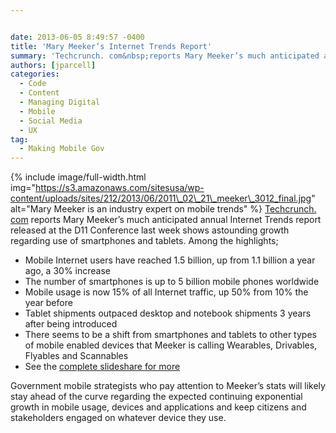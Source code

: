```yaml
---


date: 2013-06-05 8:49:57 -0400
title: 'Mary Meeker’s Internet Trends Report'
summary: 'Techcrunch. com&nbsp;reports Mary Meeker’s much anticipated annual Internet Trends report released at the D11 Conference last week shows astounding growth regarding use of smartphones and tablets. Among the highlights; Mobile Internet users have reached 1.5 billion, up from 1.1 billion a year ago, a'
authors: [jparcell]
categories:
  - Code
  - Content
  - Managing Digital
  - Mobile
  - Social Media
  - UX
tag:
  - Making Mobile Gov
---
```


{% include image/full-width.html img="https://s3.amazonaws.com/sitesusa/wp-content/uploads/sites/212/2013/06/2011\_02\_21\_meeker\_3012_final.jpg" alt="Mary Meeker is an industry expert on mobile trends" %}
<a href="http://techcrunch.com/2013/05/29/mary-meeker-2013-internet-trends/" target="_blank">Techcrunch. com</a> reports Mary Meeker’s  much anticipated annual Internet Trends report released at the D11 Conference last week shows astounding growth regarding use of smartphones and tablets. Among the highlights;

  * Mobile Internet users have reached 1.5 billion, up from 1.1 billion a year ago, a 30% increase
  * The number of smartphones is up to 5 billion mobile phones worldwide
  * Mobile usage is now 15% of all Internet traffic, up 50% from 10% the year before
  * Tablet shipments outpaced desktop and notebook shipments 3 years after being introduced
  * There seems to be a shift from smartphones and tablets to other types of mobile enabled devices that Meeker is calling Wearables, Drivables, Flyables and Scannables
  * See the [complete slideshare for more](http://www.slideshare.net/kleinerperkins/kpcb-internet-trends-2013?ref=http://techcrunch.com/2013/05/29/mary-meeker-2013-internet-trends/)

Government mobile strategists who pay attention to Meeker’s  stats will likely stay ahead of the curve regarding the expected continuing exponential growth in mobile usage, devices and applications and keep citizens and stakeholders engaged on whatever device they use.
